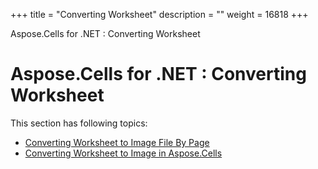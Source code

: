 +++
title = "Converting Worksheet" 
description = "" 
weight = 16818 
+++

Aspose.Cells for .NET : Converting Worksheet  

# Aspose.Cells for .NET : Converting Worksheet


This section has following topics:

*   [Converting Worksheet to Image File By Page](https://docs2.aspose.com/cells/net/plugins/asposecellsnetforvsto/missingfeaturesinvsto/convertingworksheet/converting+worksheet+to+image+file+by+page)
*   [Converting Worksheet to Image in Aspose.Cells](https://docs2.aspose.com/cells/net/plugins/asposecellsnetforvsto/missingfeaturesinvsto/convertingworksheet/converting+worksheet+to+image+in+aspose.cells)

